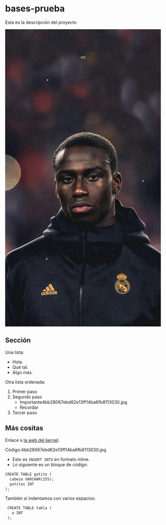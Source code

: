 # bases-prueba
Esta es la descripción del proyecto

![La mejor imagen de Linux](mendy.jpg)

## Sección
Una lista:
- Hola.
- Qué tal.
- Algo más.

Otra lista ordenada:
1. Primer paso
2. Segundo paso
     - Importante4bb28067ebd62e13ff14ba6fb8113030.jpg
     - Recordar
3. Tercer paso

## Más cositas
Enlace a [la web del kernel](https://kernel.org).

Código:4bb28067ebd62e13ff14ba6fb8113030.jpg

- Esto es `INSERT INTO` en formato inline.
- Lo siguiente es un bloque de código:

```
CREATE TABLE gatito (
  cabeza VARCHAR(255);
  patitas INT
);
```
También si indentamos con varios espacios:

     CREATE TABLE tabla (
       a INT
     );
